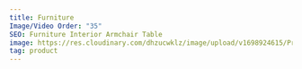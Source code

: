 ```yaml
---
title: Furniture
Image/Video Order: "35"
SEO: Furniture Interior Armchair Table
image: https://res.cloudinary.com/dhzucwklz/image/upload/v1698924615/Products/newpaper_ad_2_cniei4.jpg
tag: product
---
```

